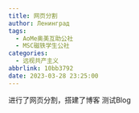 ```yaml
---
title: 网页分割
author: Ленинград
tags:
  - AoMe奥美互助公社
  - MSC磁铁学生公社
categories:
  - 远视共产主义
abbrlink: 10bb3792
date: 2023-03-28 23:25:00
---
```

进行了网页分割，搭建了博客
测试Blog